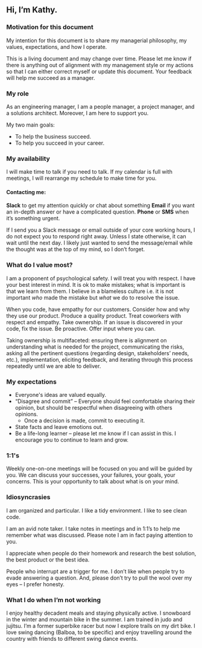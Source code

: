## Hi, I’m Kathy.

### Motivation for this document

My intention for this document is to share my managerial philosophy, my values, expectations, and how I operate.

This is a living document and may change over time. Please let me know if there is anything out of alignment with my management style or my actions so that I can either correct myself or update this document. Your feedback will help me succeed as a manager.

### My role

As an engineering manager, I am a people manager, a project manager, and a solutions architect. Moreover, I am here to support you.

My two main goals:
- To help the business succeed.
- To help you succeed in your career.

### My availability

I will make time to talk if you need to talk. If my calendar is full with meetings, I will rearrange my schedule to make time for you.

#### Contacting me:

**Slack** to get my attention quickly or chat about something
**Email** if you want an in-depth answer or have a complicated question.
**Phone** or **SMS** when it’s something urgent.

If I send you a Slack message or email outside of your core working hours, I do not expect you to respond right away. Unless I state otherwise, it can wait until the next day. I likely just wanted to send the message/email while the thought was at the top of my mind, so I don’t forget.

### What do I value most?

I am a proponent of psychological safety. I will treat you with respect. I have your best interest in mind. It is ok to make mistakes; what is important is that we learn from them. I believe in a blameless culture i.e. it is not important *who* made the mistake but *what* we do to resolve the issue.

When you code, have empathy for our customers. Consider how and why they use our product. Produce a quality product. Treat coworkers with respect and empathy. Take ownership. If an issue is discovered in your code, fix the issue. Be proactive. Offer input where you can.

Taking ownership is multifaceted: ensuring there is alignment on understanding what is needed for the project, communicating the risks, asking all the pertinent questions (regarding design, stakeholders’ needs, etc.), implementation, eliciting feedback, and iterating through this process repeatedly until we are able to deliver.

### My expectations

- Everyone's ideas are valued equally.
- “Disagree and commit” – Everyone should feel comfortable sharing their opinion, but should be respectful when disagreeing with others opinions.
	- Once a decision is made, commit to executing it.
- State facts and leave emotions out.
- Be a life-long learner – please let me know if I can assist in this. I encourage you to continue to learn and grow.

### 1:1's

Weekly one-on-one meetings will be focused on you and will be guided by you. We can discuss your successes, your failures, your goals, your concerns. This is your opportunity to talk about what is on your mind.

### Idiosyncrasies

I am organized and particular. I like a tidy environment. I like to see clean code.

I am an avid note taker. I take notes in meetings and in 1:1’s to help me remember what was discussed. Please note I am in fact paying attention to you.

I appreciate when people do their homework and research the best solution, the best product or the best idea.

People who interrupt are a trigger for me. I don’t like when people try to evade answering a question. And, please don’t try to pull the wool over my eyes – I prefer honesty.

### What I do when I’m not working

I enjoy healthy decadent meals and staying physically active. I snowboard in the winter and mountain bike in the summer. I am trained in judo and jujitsu. I’m a former superbike racer but now I explore trails on my dirt bike. I love swing dancing (Balboa, to be specific) and enjoy travelling around the country with friends to different swing dance events.
